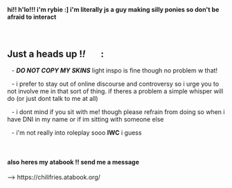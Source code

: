 </br>
<h4>hi!! h'lo!!! i'm rybie :]  i'm literally js a guy making silly ponies so don't be afraid to interact</h4>

⠀<h2> **Just a heads up** !*!* ⠀⠀: </h2>


⠀- ***DO NOT COPY MY SKINS*** light inspo is fine though no problem w that!

⠀- i prefer to stay out of online discourse and controversy so i urge you to not involve me in that sort of thing. if theres a problem a simple whisper will do (or just dont talk to me at all)

⠀- i dont mind if you sit with me! though please refrain from doing so when i have DNI in my name or if im sitting with someone else

⠀- i'm not really into roleplay sooo **IWC** i guess

</br>
<h4>also heres my ‎‎atabook !! send me a message </h4>
--> https://chilifries.atabook.org/
</br>
